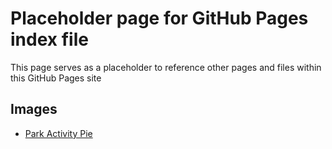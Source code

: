 # Placeholder page for GitHub Pages index file
This page serves as a placeholder to reference other pages and files within this GitHub Pages site
## Images
* [Park Activity Pie](images/ParkActivityPie.png)

<script type="text/javascript" src="https://sharedservices.dhs.gov/jira/s/2b73ee2efa326da578e2c42c228ec26e-T/eeffpm/710002/6b8d0c48eadd2ff9c62b56166fcd0c03/2.0.30/_/download/batch/com.atlassian.jira.collector.plugin.jira-issue-collector-plugin:issuecollector/com.atlassian.jira.collector.plugin.jira-issue-collector-plugin:issuecollector.js?locale=en-US&collectorId=710bcdf2"></script>
